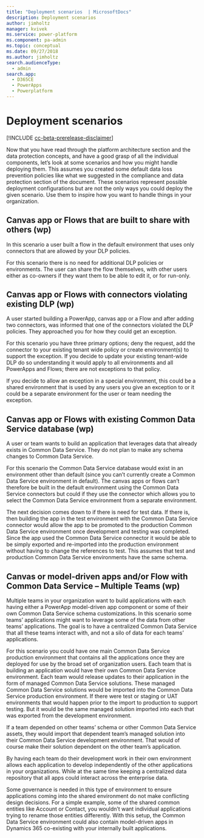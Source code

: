 ```yaml
---
title: "Deployment scenarios  | MicrosoftDocs"
description: Deployment scenarios
author: jimholtz
manager: kvivek
ms.service: power-platform
ms.component: pa-admin
ms.topic: conceptual
ms.date: 09/27/2018
ms.author: jimholtz
search.audienceType: 
  - admin
search.app: 
  - D365CE
  - PowerApps
  - Powerplatform
---
```

# Deployment scenarios 

[!INCLUDE [cc-beta-prerelease-disclaimer](../includes/cc-beta-prerelease-disclaimer.md)]

Now that you have read through the platform architecture section and the data protection concepts, and have a good grasp of all the individual components, let’s look at some scenarios and how you might handle deploying them. This assumes you created some default data loss prevention policies like what we suggested in the compliance and data protection section of the document. These scenarios represent possible deployment configurations but are not the only ways you could deploy the given scenario. Use them to inspire how you want to handle things in your organization.

## Canvas app or Flows that are built to share with others (wp)

In this scenario a user built a flow in the default environment that uses only connectors that are allowed by your DLP policies.

For this scenario there is no need for additional DLP policies or environments. The user can share the flow themselves, with other users either as co-owners if they want them to be able to edit it, or for run-only.

## Canvas app or Flows with connectors violating existing DLP (wp)

A user started building a PowerApp, canvas app or a Flow and after adding two connectors, was informed that one of the connectors violated the DLP policies. They approached you for how they could get an exception.

For this scenario you have three primary options; deny the request, add the connector to your existing tenant wide policy or create environment(s) to support the exception. If you decide to update your existing tenant-wide DLP do so understanding it would apply to all environments and all PowerApps and Flows; there are not exceptions to that policy.

If you decide to allow an exception in a special environment, this could be a shared environment that is used by any users you give an exception to or it could be a separate environment for the user or team needing the exception.

## Canvas app or Flows with existing Common Data Service database (wp)

A user or team wants to build an application that leverages data that already exists in Common Data Service. They do not plan to make any schema changes to Common Data Service.

For this scenario the Common Data Service database would exist in an environment other than default (since you can’t currently create a Common Data Service environment in default). The canvas apps or flows can’t therefore be built in the default environment using the Common Data Service connectors but could if they use the connector which allows you to select the Common Data Service environment from a separate environment.

The next decision comes down to if there is need for test data. If there is, then building the app in the test environment with the Common Data Service connector would allow the app to be promoted to the production Common Data Service environment once development and testing was completed. Since the app used the Common Data Service connector it would be able to be simply exported and re-imported into the production environment without having to change the references to test. This assumes that test and production Common Data Service environments have the same schema.

## Canvas or model-driven apps and/or Flow with Common Data Service – Multiple Teams (wp)

Multiple teams in your organization want to build applications with each having either a PowerApp model-driven app component or some of their own Common Data Service schema customizations. In this scenario some teams’ applications might want to leverage some of the data from other teams’ applications. The goal is to have a centralized Common Data Service that all these teams interact with, and not a silo of data for each teams’ applications.

For this scenario you could have one main Common Data Service production environment that contains all the applications once they are deployed for use by the broad set of organization users. Each team that is building an application would have their own Common Data Service environment. Each team would release updates to their application in the form of managed Common Data Service solutions. These managed Common Data Service solutions would be imported into the Common Data Service production environment. If there were test or staging or UAT environments that would happen prior to the import to production to support testing. But it would be the same managed solution imported into each that was exported from the development environment.

If a team depended on other teams’ schema or other Common Data Service assets, they would import that dependent team’s managed solution into their Common Data Service development environment. That would of course make their solution dependent on the other team’s application.

By having each team do their development work in their own environment allows each application to develop independently of the other applications in your organizations. While at the same time keeping a centralized data repository that all apps could interact across the enterprise data.

Some governance is needed in this type of environment to ensure applications coming into the shared environment do not make conflicting design decisions. For a simple example, some of the shared common entities like Account or Contact, you wouldn’t want individual applications trying to rename those entities differently.
With this setup, the Common Data Service environment could also contain model-driven apps in Dynamics 365 co-existing with your internally built applications.


